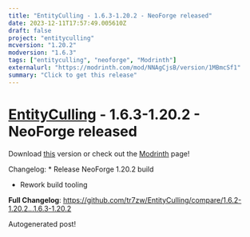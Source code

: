 ```yaml
---
title: "EntityCulling - 1.6.3-1.20.2 - NeoForge released"
date: 2023-12-11T17:57:49.005610Z
draft: false
project: "entityculling"
mcversion: "1.20.2"
modversion: "1.6.3"
tags: ["entityculling", "neoforge", "Modrinth"]
externalurl: "https://modrinth.com/mod/NNAgCjsB/version/1MBmcSf1"
summary: "Click to get this release"
---
```

# [EntityCulling](/project/entityculling) - 1.6.3-1.20.2 - NeoForge released
Download [this](https://modrinth.com/mod/NNAgCjsB/version/1MBmcSf1) version or check out the [Modrinth](https://modrinth.com/mod/NNAgCjsB) page!

Changelog: * Release NeoForge 1.20.2 build
* Rework build tooling

**Full Changelog**: https://github.com/tr7zw/EntityCulling/compare/1.6.2-1.20.2...1.6.3-1.20.2

Autogenerated post!
